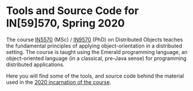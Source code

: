 # Tools and Source Code for IN[59]570, Spring 2020

The course
[IN5570](https://www.uio.no/studier/emner/matnat/ifi/IN5570/) (MSc) /
[IN9570](https://www.uio.no/studier/emner/matnat/ifi/IN9570/) (PhD) on
Distributed Objects teaches the fundamental principles of applying
object-orientation in a distributed setting. The course is taught
using the Emerald programming language, an object-oriented language
(in a classical, pre-Java sense) for programming distributed
applications.

Here you will find some of the tools, and source code behind the
material used in the [2020 incarnation of the
course](https://www.uio.no/studier/emner/matnat/ifi/IN5570/v20/index.html).
